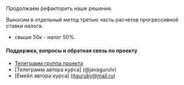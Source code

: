 Продолжаем рефакторить наше решение.

Выносим в отдельный метод третью часть 
расчетов прогрессивной ставки налога:
- свыше 50к - налог 50%.

#### Поддержка, вопросы и обратная связь по проекту
* [Телеграмм группа проекта](https://t.me/+mvRhG9YECTlkZjQ0)
* [Телеграмм автора курса] (@javagurulv)
* [Емейл автора курса] (itguruby@mail.ru)
